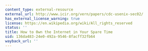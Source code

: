 ```yaml
---
content_type: external-resource
external_url: http://www.icir.org/vern/papers/cdc-usenix-sec02/
has_external_license_warning: true
license: https://en.wikipedia.org/wiki/All_rights_reserved
status: ''
title: How to 0wn the Internet in Your Spare Time
uid: 136da483-24e0-492a-9546-8facff32fb64
wayback_url: ''
---
```

